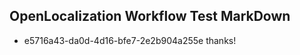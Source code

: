 ## OpenLocalization Workflow Test MarkDown
* e5716a43-da0d-4d16-bfe7-2e2b904a255e thanks!

<!--HONumber=Jul16_HO3-->


